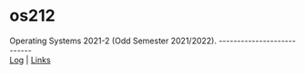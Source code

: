 # os212
Operating Systems 2021-2 (Odd Semester 2021/2022).
---------------------------<br>
[Log](https://github.com/Dristand/os212/blob/main/TXT/mylog.txt) |
[Links](https://github.com/Dristand/os212/blob/master/links.md)
